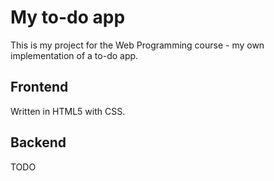 # My to-do app
This is my project for the Web Programming course - my own implementation of a to-do app.

## Frontend
Written in HTML5 with CSS.

## Backend
TODO
